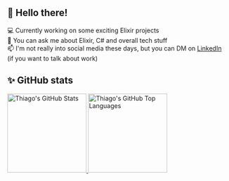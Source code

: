 ## 👋 Hello there! 

<p align="left">
  💻 Currently working on some exciting Elixir projects <br/>  
  💬 You can ask me about Elixir, C# and overall tech stuff <br/>   
  📫 I'm not really into social media these days, but you can DM on <a href="https://www.linkedin.com/in/thiago-majesk-goulart">LinkedIn</a> (if you want to talk about work)  
</p>

## ✨ GitHub stats

<a href="https://github.com/thiagomajesk">
  <img height="180em" src="https://github-readme-stats.vercel.app/api?username=thiagomajesk&theme=graywhite&count_private=true&show_icons=true&bg_color=F6F8FA&border_color=D8DEE4&icon_color=57606A&text_color=57606A" alt="Thiago's GitHub Stats" />
  <img height="180em" src="https://github-readme-stats.vercel.app/api/top-langs?username=thiagomajesk&theme=graywhite&langs_count=6 &layout=compact&count_private=true&bg_color=F6F8FA&border_color=D8DEE4" alt="Thiago's GitHub Top Languages" />
</p>
